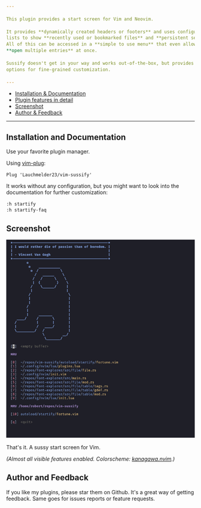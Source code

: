 ```yaml
---

This plugin provides a start screen for Vim and Neovim.

It provides **dynamically created headers or footers** and uses configurable
lists to show **recently used or bookmarked files** and **persistent sessions**.
All of this can be accessed in a **simple to use menu** that even allows to
**open multiple entries** at once.

Sussify doesn't get in your way and works out-of-the-box, but provides many
options for fine-grained customization.

---
```


- [Installation & Documentation](#installation-and-documentation)
- [Plugin features in detail](https://github.com/mhinz/vim-startify/wiki/Plugin-features-in-detail)
- [Screenshot](#screenshot)
- [Author & Feedback](#author-and-feedback)

---

## Installation and Documentation

Use your favorite plugin manager.

Using [vim-plug](https://github.com/junegunn/vim-plug):

    Plug 'Lauchmelder23/vim-sussify'

It works without any configuration, but you might want to look into the
documentation for further customization:

    :h startify
    :h startify-faq

## Screenshot

![Startify in action!](https://github.com/Lauchmelder23/vim-sussify/blob/master/images/sussify-menu.png)

That's it. A sussy start screen for Vim.

_(Almost all visible features enabled. Colorscheme:
[kanagawa.nvim]([https://github.com/mhinz/vim-jana](https://github.com/rebelot/kanagawa.nvim)h).)_

## Author and Feedback

If you like my plugins, please star them on Github. It's a great way of getting
feedback. Same goes for issues reports or feature requests.
